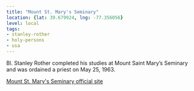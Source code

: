 ```yaml
---
title: "Mount St. Mary's Seminary"
location: {lat: 39.679924, lng: -77.356056}
level: local
tags:
- stanley-rother
- holy-persons
- usa
---
```


Bl. Stanley Rother completed his studies at Mount Saint Mary’s Seminary and was ordained a priest on May 25, 1963.

[Mount St. Mary's Seminary official site](https://seminary.msmary.edu/)
